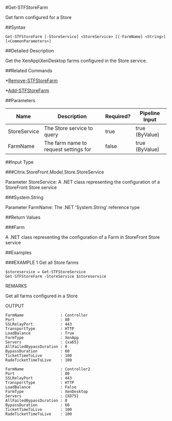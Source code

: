 #Get-STFStoreFarm
Get farm configured for a Store
##Syntax
```Get-STFStoreFarm [-StoreService] <StoreService> [[-FarmName] <String>] [<CommonParameters>]
```
##Detailed Description
Get the XenApp\XenDesktop farms configured in the Store service.
##Related Commands
*[Remove-STFStoreFarm](Remove-STFStoreFarm)
*[Add-STFStoreFarm](Add-STFStoreFarm)
##Parameters
|Name|Description|Required?|Pipeline Input||--|--|--|--||StoreService|The Store service to query|true|true (ByValue)||FarmName|The farm name to request settings for|false|true (ByValue)|##Input Type
###Citrix.StoreFront.Model.Store.StoreService
Parameter StoreService: A .NET class representing the configuration of a StoreFront Store service
###System.String
Parameter FarmName: The .NET 'System.String' reference type
##Return Values
###Farm
A .NET class representing the configuration of a Farm in StoreFront Store service
##Examples
###EXAMPLE 1 Get all Store farms
```$storeservice = Get-STFStoreService
Get-STFStoreFarm -StoreService $storeservice
```
REMARKS
Get all farms configured in a Store
OUTPUT
```FarmName                : Controller
Port                    : 80
SSLRelayPort            : 443
TransportType           : HTTP
LoadBalance             : True
FarmType                : XenApp
Servers                 : {xa65}
AllFailedBypassDuration : 0
BypassDuration          : 60
TicketTimeToLive        : 100
RadeTicketTimeToLive    : 100

FarmName                : Controller2
Port                    : 80
SSLRelayPort            : 443
TransportType           : HTTP
LoadBalance             : False
FarmType                : XenDesktop
Servers                 : {XD75}
AllFailedBypassDuration : 0
BypassDuration          : 60
TicketTimeToLive        : 100
RadeTicketTimeToLive    : 100
```
